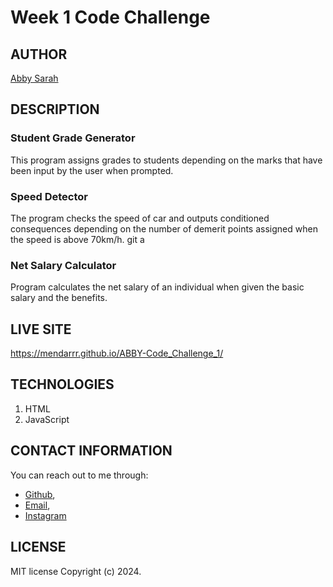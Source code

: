 # Week 1 Code Challenge

## AUTHOR
[Abby Sarah](https://github.com/mendarr)

## DESCRIPTION
### Student Grade Generator
This program assigns grades to students depending on the marks that have been input by the user when prompted.

### Speed Detector
The program checks the speed of car and outputs conditioned consequences depending on the number of demerit points assigned when the speed is above 70km/h.
git a
### Net Salary Calculator
Program calculates the net salary of an individual when given the basic salary and the benefits.

## LIVE SITE
https://mendarrr.github.io/ABBY-Code_Challenge_1/
## TECHNOLOGIES
1. HTML
2. JavaScript

## CONTACT INFORMATION
You can reach out to me through:
 - [Github](https://github.com/mendarr),
 - [Email](https://mail.google.com/mail/sarahabby541@gmail.com),
 - [Instagram](https://instagram.com/men.darr)

## LICENSE
MIT license
Copyright (c) 2024.


